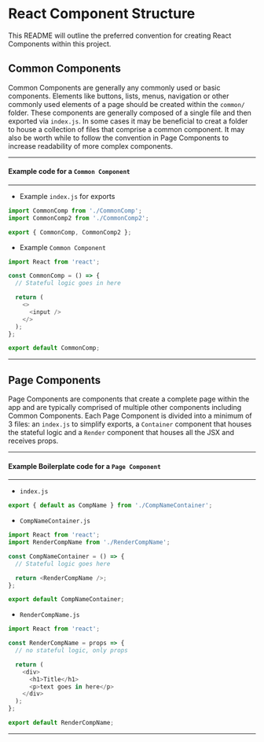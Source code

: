 # React Component Structure

This README will outline the preferred convention for creating React Components within this project.

## Common Components

Common Components are generally any commonly used or basic components. Elements like buttons, lists, menus, navigation or other commonly used elements of a page should be created within the `common/` folder. These components are generally composed of a single file and then exported via `index.js`.
In some cases it may be beneficial to creat a folder to house a collection of files that comprise a common component. It may also be worth while to follow the convention in Page Components to increase readability of more complex components.

---

#### Example code for a `Common Component`

---

- Example `index.js` for exports

```js
import CommonComp from './CommonComp';
import CommonComp2 from './CommonComp2';

export { CommonComp, CommonComp2 };
```

- Example `Common Component`

```js
import React from 'react';

const CommonComp = () => {
  // Stateful logic goes in here

  return (
    <>
      <input />
    </>
  );
};

export default CommonComp;
```

---

## Page Components

Page Components are components that create a complete page within the app and are typically comprised of multiple other components including Common Components. Each Page Component is divided into a minimum of 3 files: an `index.js` to simplify exports, a `Container` component that houses the stateful logic and a `Render` component that houses all the JSX and receives props.

---

#### Example Boilerplate code for a `Page Component`

---

- `index.js`

```js
export { default as CompName } from './CompNameContainer';
```

- `CompNameContainer.js`

```js
import React from 'react';
import RenderCompName from './RenderCompName';

const CompNameContainer = () => {
  // Stateful logic goes here

  return <RenderCompName />;
};

export default CompNameContainer;
```

- `RenderCompName.js`

```js
import React from 'react';

const RenderCompName = props => {
  // no stateful logic, only props

  return (
    <div>
      <h1>Title</h1>
      <p>text goes in here</p>
    </div>
  );
};

export default RenderCompName;
```

---
